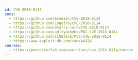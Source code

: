 ```yaml
---
id: CVE-2018-0114
pocs:
  - https://github.com/Eremiel/CVE-2018-0114
  - https://github.com/Logeirs/CVE-2018-0114
  - https://github.com/Starry-lord/CVE-2018-0114
  - https://github.com/adityathebe/POC-CVE-2018-0114
  - https://github.com/zi0Black/POC-CVE-2018-0114
  - https://www.exploit-db.com/raw/44324
courses:
  - https://pentesterlab.com/exercises/cve-2018-0114/course
---
```

